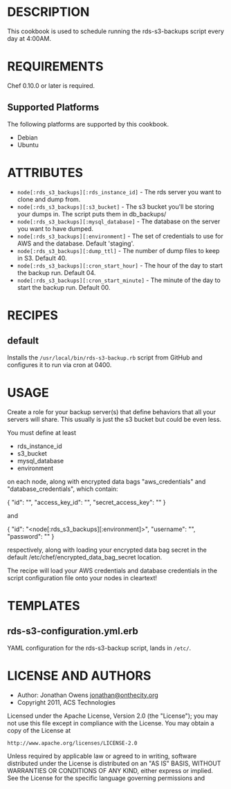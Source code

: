 DESCRIPTION
===========

This cookbook is used to schedule running the rds-s3-backups script every day at 4:00AM.

REQUIREMENTS
============

Chef 0.10.0 or later is required.

Supported Platforms
-------------------

The following platforms are supported by this cookbook.

* Debian
* Ubuntu

ATTRIBUTES
==========

* `node[:rds_s3_backups][:rds_instance_id]` - The rds server you want to clone and dump from.
* `node[:rds_s3_backups][:s3_bucket]` - The s3 bucket you'll be storing your dumps in. The script puts them in db_backups/
* `node[:rds_s3_backups][:mysql_database]` - The database on the server you want to have dumped.
* `node[:rds_s3_backups][:environment]` - The set of credentials to use for AWS and the database. Default 'staging'.
* `node[:rds_s3_backups][:dump_ttl]` - The number of dump files to keep in S3. Default 40.
* `node[:rds_s3_backups][:cron_start_hour]` - The hour of the day to start the backup run. Default 04.
* `node[:rds_s3_backups][:cron_start_minute]` - The minute of the day to start the backup run. Default 00.

RECIPES
=======

default
-------

Installs the `/usr/local/bin/rds-s3-backup.rb` script from GitHub and configures it to run via cron at 0400. 

USAGE
=====

Create a role for your backup server(s) that define behaviors that all your servers will share. This usually is just the s3 bucket but could be even less.

You must define at least 
 * rds_instance_id
 * s3_bucket
 * mysql_database
 * environment

on each node, along with encrypted data bags "aws_credentials" and "database_credentials", which contain:

  { 
    "id": "<your environment>",
    "access_key_id": "<your encrypted access key>",
    "secret_access_key": "<your encrypted secret key>"
  }

and 

  { 
    "id": "<node[:rds_s3_backups][:environment]>",
    "username": "<your encrypted mysql username>",
    "password": "<your encrypted mysql password>"
  }
  
respectively, along with loading your encrypted data bag secret in the default /etc/chef/encrypted_data_bag_secret location.

The recipe will load your AWS credentials and database credentials in the script configuration file onto your nodes in cleartext! 

TEMPLATES
=========

rds-s3-configuration.yml.erb
----------------------------

YAML configuration for the rds-s3-backup script, lands in `/etc/`.

LICENSE AND AUTHORS
===================

* Author: Jonathan Owens <jonathan@onthecity.org>
* Copyright 2011, ACS Technologies

Licensed under the Apache License, Version 2.0 (the "License");
you may not use this file except in compliance with the License.
You may obtain a copy of the License at

    http://www.apache.org/licenses/LICENSE-2.0

Unless required by applicable law or agreed to in writing, software
distributed under the License is distributed on an "AS IS" BASIS,
WITHOUT WARRANTIES OR CONDITIONS OF ANY KIND, either express or implied.
See the License for the specific language governing permissions and
